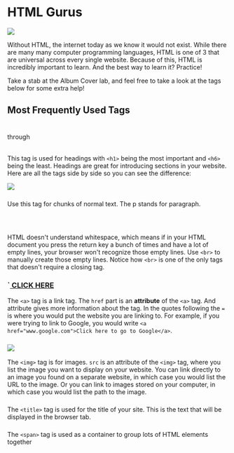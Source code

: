 # HTML Gurus

<img src="https://s3.amazonaws.com/after-school-assets/ryan-gosling-programmer-html.jpg">

Without HTML, the internet today as we know it would not exist. While there are many many computer programming languages, HTML is one of 3 that are universal across every single website. Because of this, HTML is incredibly important to learn. And the best way to learn it? Practice!

Take a stab at the Album Cover lab, and feel free to take a look at the tags below for some extra help!


## Most Frequently Used Tags

### <h1> </h1> through <h6> </h6>

This tag is used for headings with `<h1>` being the most important and `<h6>` being the least. Headings are great for introducing sections in your website. Here are all the tags side by side so you can see the difference:

<img src="https://after-school-assets.s3.amazonaws.com/h1-h6.png">

### <p> </p>

 Use this tag for chunks of normal text. The p stands for paragraph.

### <br>

HTML doesn't understand whitespace, which means if in your HTML document you press the return key a bunch of times and have a lot of empty lines, your browser won't recognize those empty lines. Use `<br>` to manually create those empty lines. Notice how `<br>` is one of the only tags that doesn't require a closing tag.

### `<a href="www.google.com"> CLICK HERE </a>

The `<a>` tag is a link tag. The `href` part is an **attribute** of the `<a>` tag. And attribute gives more information about the tag. In the quotes following the `=` is where you would put the website you are linking to. For example, if you were trying to link to Google, you would write `<a href="www.google.com">Click here to go to Google</a>`.

### <img src="http://cdn.sheknows.com/articles/2013/04/Puppy_2.jpg"> 

The `<img>` tag is for images. `src` is an attribute of the `<img>` tag, where you list the image you want to display on your website. You can link directly to an image you found on a separate website, in which case you would list the URL to the image. Or you can link to images stored on your computer, in which case you would list the path to the image.

### <title> </title>

The `<title>` tag is used for the title of your site. This is the text that will be displayed in the browser tab.

### <span> <span> 

The `<span>` tag is used as a container to group lots of HTML elements together


